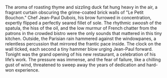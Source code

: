 The aroma of roasting thyme and sizzling duck fat hung heavy in the air, a fragrant curtain obscuring the grime-coated brick walls of "Le Petit Bouchon."  Chef  Jean-Paul Dubois, his brow furrowed in concentration, expertly flipped a perfectly seared fillet of sole.  The rhythmic *swoosh* of the spatula, the hiss of the oil, and the low murmur of French chatter from the patrons in the crowded bistro were the only sounds that mattered in this tiny kitchen.  Outside, the Parisian rain hammered against the windowpanes, a relentless percussion that mirrored the frantic pace inside.  The clock on the wall ticked, each second a tiny hammer blow urging Jean-Paul forward.  Tonight was the grand opening of his new restaurant, a celebration of his life’s work.  The pressure was immense, and the fear of failure, like a chilling gust of wind, threatened to sweep away the years of dedication and hard-won experience.
